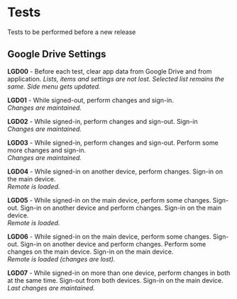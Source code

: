 # Tests

Tests to be performed before a new release

## Google Drive Settings

**LGD00** - Before each test, clear app data from Google Drive and from application.
*Lists, items and settings are not lost. Selected list remains the same. Side menu gets updated.*

**LGD01** -  While signed-out, perform changes and sign-in.<br/>
*Changes are maintained.*

**LGD02** - While signed-in, perform changes and sign-out. Sign-in<br/>
*Changes are maintained.*

**LGD03** - While signed-in, perform changes and sign-out. Perform some more changes and sign-in.<br/>
*Changes are maintained.*

**LGD04** - While signed-in on another device, perform changes. Sign-in on the main device.<br/>
*Remote is loaded.*

**LGD05** - While signed-in on the main device, perform some changes. Sign-out. Sign-in on another device and perform changes. Sign-in on the main device.<br/>
*Remote is loaded.*

**LGD06** - While signed-in on the main device, perform some changes. Sign-out. Sign-in on another device and perform changes. Perform some changes on the main device. Sign-in on the main device.<br/>
*Remote is loaded (changes are lost).*

**LGD07** - While signed-in on more than one device, perform changes in both at the same time. Sign-out from both devices. Sign-in on the main device.<br/>
*Last changes are maintained.*
